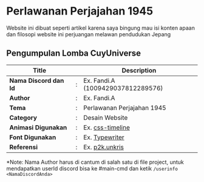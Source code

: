 # Perlawanan Perjajahan 1945

Website ini dibuat seperti artikel karena saya bingung mau isi konten apaan dan filosopi website ini perjuangan melawan pendudukan Jepang

## Pengumpulan Lomba CuyUniverse 

| Title        |   | Description                    |   
|--------------|---|--------------------------------|
| **Nama Discord dan Id** | : | Ex. Fandi.A (1009429037812289576)     |
| **Author**       | : | Ex. Fandi.A |
| **Tema**       | : | Perlawanan Perjajahan 1945 |
| **Category**    | : | Desain Website                 |
| **Animasi Digunakan** | : | Ex. [css-timeline](https://www.w3schools.com/howto/howto_css_timeline.asp) |
| **Font Digunakan** | : | Ex. [Typewriter](https://www.dafont.com/jmh-typewriter.font) |
| **Referensi** | : | Ex. [p2k.unkris](http://p2k.unkris.ac.id/id3/3065-2962/Masa-Pendudukan-Jepang_29577_p2k-unkris.html) |

*Note: Nama Author harus di cantum di salah satu di file project, untuk mendapatkan userId discord bisa ke #main-cmd dan ketik `/userinfo <NamaDiscordAnda>`